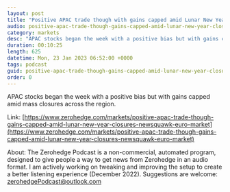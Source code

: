 ```yaml
---
layout: post
title: "Positive APAC trade though with gains capped amid Lunar New Year closures - Newsquawk Euro Market Open"
audio: positive-apac-trade-though-gains-capped-amid-lunar-new-year-closures-newsquawk-euro-market-0
category: markets
desc: "APAC stocks began the week with a positive bias but with gains capped amid mass closures across the region."
duration: 00:10:25
length: 625
datetime: Mon, 23 Jan 2023 06:52:00 +0000
tags: podcast
guid: positive-apac-trade-though-gains-capped-amid-lunar-new-year-closures-newsquawk-euro-market-0
order: 0
---
```

APAC stocks began the week with a positive bias but with gains capped amid mass closures across the region.

Link: [https://www.zerohedge.com/markets/positive-apac-trade-though-gains-capped-amid-lunar-new-year-closures-newsquawk-euro-market](https://www.zerohedge.com/markets/positive-apac-trade-though-gains-capped-amid-lunar-new-year-closures-newsquawk-euro-market)

About: The Zerohedge Podcast is a non-commercial, automated program, designed to give people a way to get news from Zerohedge in an audio format.  I am actively working on tweaking and improving the setup to create a better listening experience (December 2022).  Suggestions are welcome: [zerohedgePodcast@outlook.com](mailto:zerohedgePodcast@outlook.com)